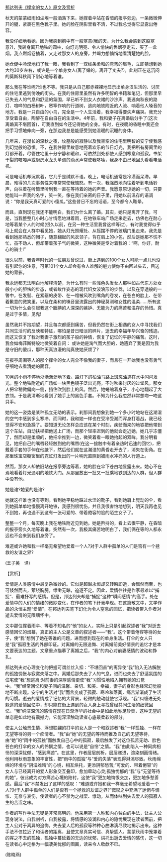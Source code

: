 [邦达列夫《撑伞的女人》原文及赏析](https://www.vrrw.net/wx/12317.html)

秋天的蒙蒙细雨如尘埃一般洒落下来，她撑着伞站在昏暗的报亭旁边，一条微微伸开的腿，紧裹在黑色靴子里。她的脸在阴影里看不清，不过我总觉得它显露出倦容。

我没仔细地看她，因为我感到胸中有一股寒意(我的天，为什么我会感到这股寒意?)，我转身离开地铁的圆柱，向灯光明亮、令人愉快的售烟亭走去，买了一盒烟。我点燃烟卷抽着，又走过那女人的身旁，并竭力想悄悄地看清楚她的脸。

她仓促中冷漠地扫了我一眼，我看到了一双线条柔和的弯弯的眉毛，立即猜想到她大约30岁左右，或许是一个单身女人(离了婚的，离开了丈夫?)，此刻正在这沉闷的莫斯科秋雨下耐心地等着谁。

那么我在等谁呢?谁也不等。我只是从自己那赤裸裸地显示出单身汉生活的、讨厌的住宅里逃到傍晚的街头。在我的住房里虽然有许多明智的书籍和笔记，但那里早已失去人的气息和舒适的氛围，早已听不到女人衣裙的沙沙声。我逃向秋夜的路灯、喧哗的白杨树叶，窸窣作响的行道树，逃向地铁附近的人流、响着他人嗓音的地方。我是一只自由的小鸟，完全是一个人生活着，我幸福得要失声痛哭。我充分享受着自由，陶醉在自由自在的生活中。4年前，我和妻子在离婚后分手了(这次离婚真不堪回首)，可我直到如今还记得她的全身。有时，在夜晚的昏睡中我还会把手习惯地伸向一旁，在那边我总是能感受到她温暖的沉睡的身体。

几年来，在漫长的深秋之夜，坟墓般的寂静以及我空空的住宅里明智的安宁使我感到幻觉般的恐惧。不，在我住房里故意地亮着欢乐的节日灯光，我把所有房间里的灯都开着。尽管住宅里十分宁静和暖和，可依然到处都使人感到寒意和孤寂。书架干裂的吱嘎声或厨房水龙头单调的滴水声常使我哆嗦，我身不由己地回头看看电话机。



可是电话机却沉默着，它几乎是缄默不语。晚上，电话机通常是冷漠而呆滞。早晨，难得的几次事务性来电常常使我恼怒。有一次，我强烈地向往着听到电话铃声，向往着在听筒里听到我一直在等待着的她的声音。我愿意原谅她的一切，只要她能叫一声我的名字，笑一笑，像在我们亲密的日子里，用她以前温存的语调说：“你是我天真可爱的小傻瓜。”这些昔日不忘的话语，至今都令人眩晕。

而且，直到现在我还不能明白，我们为什么离了婚。其实，她只是离开了我，可是，当我整整几小时心甘情愿地淋着雨，在地铁车站广场走来走去，仿佛也在耐心地等着某个人的时候(很久以前，在另一种生活里我曾这样等过)，有时我觉得似乎马上就会在人群中看见她，她从灯光照耀处、从摇摆不停的玻璃门里走来。我先是看到她那熟悉的帽子，随意翻起的风衣领子，背在肩上的小包，然后是她那不慌不忙，虽不动人，但却带着孩子气的微笑，这种微笑是专对着我的：“啊，你好，耐心的骑士!”

很久以前，我青年时代的一位朋友曾说过，街上遇到的100个女人可能一点儿也没有引起你的注意，可第101个女人却会有令人难解的魅力使你不由回过头去，目送她的背影。

我永远都无法明白地解释清楚，为什么有时一些浅色头发女人那种如古代东方处女般小小的胆怯的步态，或者故作姿态的现代妇女波浪形的步伐，以及在穿透般的一瞥中，在发髻、在紧箍的皮带、在一绺被风吹到嘴角的卷发，在苍白的脸上、在带着歉意的微笑里，以及在柔和的嗓音里流露出的神秘莫测和女性的温柔……所有这一切为什么会引起我这个腼腆的人深深的嫉妒、无能为力的痛苦和温存的怜惜。真是过于多情，见鬼!

虽然我并不抱期望，并且每次都感到痛苦，但我仍然在街上相遇的女人中寻找我们共同生活时的反映和特征，哪怕是昔日暗淡的碎片，逝去的幸福年华兴奋的残迹。而这又恢复了我对我妻子激烈的孩子般的钟情，恢复了记忆的平静的痛苦。这时，我会如梅菲斯特般地微笑着自问： 或许她是淘气而大胆的，她遗弃了我是因为我是守旧的傻瓜，那种天真浪漫的纯真使她厌烦了?

在报亭周围等人的那个撑伞的女人完全不像我的妻子，而且在一开始我也没有勇气仔细地去看清她的面容。

10月的小雨不停地淅淅沥沥地下着。路灯下的柏油马路上斑斑油迹在水中闪闪发光。整个地铁附近的广场如一块黑色镜子泛出光亮，不时吹来讨厌的过堂风。那女人把伞稍微偏向一侧，挡住吹到脸上的风。然后，她蜷缩着身子，小心地翻起了大衣领。于是我清晰地看到了她手上的黑色手套。不知为什么我忽然非常想吻一吻这只手。

她的这一姿势是某种孤立无助的表示。刹那间我想象到她一个多小时地站在这潮湿的空气中感到多么寒冷，而同时，我和她一样也在受冷受潮而浑身打着战，我已经觉得不安和急躁了。要知道无论怎样总应该在某个时刻，疾驶而来的地铁把他带到这个车站，自动扶梯把他送上广场，而那个轻率迟到的他就会走近她，她几乎冻僵了，然而却是柔顺的，他把伞推到一边，微笑着看一眼她抬起的双眸。我分明看见，她把自己的嘴唇轻轻触到他的嘴唇(在这一接触中有着亲热时迅速的回忆)，把戴着手套的手伸在他腋下，然后他们就在这潮湿的黄昏走开去了，消失在街角。在那里珠宝店橱窗里的霓虹灯发出的一片明光直照到被雨水冲亮的人行道上。

然而，那女人却依旧站在报亭旁边等着，她的脸在伞下苍白地显露出来。她心不在焉地看着灯光通明的地铁大门。从那里放出一批又一批乘地铁到达的人群，但人群中没有他。

她是谁?她爱的是谁?

她就这样谁也没有等到。看到她平稳地踩过水洼的靴子，看到她肩上晃动的伞，看到她孤单单地慢慢离开地铁，我感到很忧伤，并且我很害怕地想到，明天我再也见不到她，再也遇不到这有一张可爱的、带着倦容的脸的陌生女子了。

整整一个月，每天晚上我在地铁附近见到她。她是矜持的，看上去很平静，在昏暗的报亭旁久久地等着谁。突然有一次，我极其痛苦地明白了，我们俩在等的人都永远也不会来到我们身旁了。

难道或许她和我一样毫无希望地爱着一个人?对于人群中孤单的人们是否有一个拯救的友谊之界?

(王子英　译)

【赏析】

爱情是人类感情中最复杂微妙的。它似是超越永恒却又转瞬即逝，会飘然而至，也可倏然而去，萦绕胸臆，缥缈无踪，追逐不定。因此，爱情往往是作家最难以“捕捉”、最难抒写的感情。但是，邦达列夫却是“捕捉”这种“瞬间感情”的高手。处在爱情中的人们的情绪的微妙变化，在作者的笔下纤毫毕现。在这篇散文中，文学作品的永恒主题“爱情”，在邦达列夫笔下幻化为令人窒息的回忆，把读者带入作者对逝去爱情的无限缅怀中。

文中那位撑着雨伞、等着不知名的“他”的女人，实际上只是引起叙述者“我”对逝去感情回忆的烟幕，真正的主人公是文章的叙述者——“我”。这个带着倦容等待的女子，使“我”想到了她在等谁的问题，进而想到现在的单身生活。打伞的女人只是“我”孤寂生活的外部印证。对离婚的无限追悔、对离婚前美好情景的追忆才是本文要表达的主题。文章重点描摹了离婚之后，“我”的内心对前妻感情的波动和挣扎。

邦达列夫对心理变化的把握可谓丝丝入扣：“不堪回首”的离异使“我”陷入无法解脱的孤独惆怅与寂寞失落之中。离婚后那失去了人的气息，进而也失去了舒适氛围的住宅使“我”想逃离;对前妻的深厚感情更使“我”习惯性地陷入拥有她的幻觉中。“我”经常回忆和妻子间的温馨、亲切、和美、幸福，妻子的身影也经常幻觉般地不断出现。安宁的生活对“我”而言变成了孤寂、寒冷和落寞，痛苦渐渐成了生活的习惯。逝去的爱情成了记忆的大背景，轻微的触动就使它浮现。“我”纠缠进无处躲逃的爱情回忆中，却只能在街上遇到的女人身上寻找曾经共同生活的细微回忆。“我”纯洁深沉的感情在现在日渐浮华的社会中是如此地弥足珍贵，这种无望的单恋是如此地有震撼力，它能深深触动读者心底最柔软的部分。

使主人公触景生情、浮想联翩的打伞的女人是一个和叙述者“我”一样孤独、一样在无望等待的另一个痴情者。“我”由“她”的无望的等待而推及自己的无望等待，由“她”的“雨中的孤独”而触发自己心中的孤寂，最后触发了对这位孤苦无助、脸色苍白的打伞的女人的怜悯之情，也可以说是“自怜”之情。“我”由此陷入一种同病相怜的深深忧郁，“感到痛苦”。在这里，作者层层剖析，层层递进，渲染刻画情绪。他利用秋雨意象的丰富性，把“雨中的孤独”与“爱的失落”表现得淋漓尽致。秋雨绵绵的环境与“阴湿难晴”的心境，相互烘托，更添阴郁愁苦;“可爱的、带着倦容”的女人与已经离开的爱人形象交互叠印，愈加牵动心灵;孤独忧郁的“我”与“无望等待的她”，彼此成为对方痛苦心境的陪衬，这使“我”更加地悔恨交加，更加地多愁善感。最后“我”不禁发出了这样的感叹：“难道或许她和我一样毫无希望地爱着一个人?对于人群中孤单的人们是否有一个拯救的友谊之界?”慨叹之中充满了迷惘与惆怅、无奈与哀伤，使读者的心不禁为之战栗、悸动，从而体味到失去爱人的孤寂人生的苦涩之味。

作者的写作手法无疑是非常高明的。他采用第一人称和内心独白的手法，让主人公现身说法，自我剖析，自我披露，将情感的波澜和内心的隐忧展现在读者面前，把主人公对于离异的追悔，失去爱人后的孤寂等种种心曲淋漓尽致地揭示出来。这种手法不仅拉近了和读者的距离，且使文章真实可信、真挚感人。蒙蒙秋雨中笼罩着的挥之不去的孤独，孤独中蔓延着的无边的忧郁，烘托出逝去爱情的感伤，这一切在读者心中定格为一幅凄美忧郁的图画，读来令人欷歔不已。

(陈晓燕)

